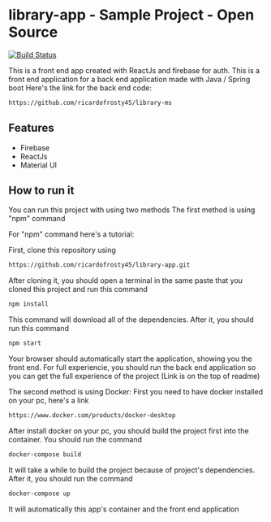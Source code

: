 # library-app - Sample Project - Open Source

[![Build Status](https://travis-ci.org/joemccann/dillinger.svg?branch=master)](https://github.com/ricardofrosty45/library-app/tree/main)

This is a front end app created with ReactJs and firebase for auth. This is a front end application for a back end application made with Java / Spring boot
Here's the link for the back end code:

```sh
https://github.com/ricardofrosty45/library-ms
```

## Features

- Firebase
- ReactJs
- Material UI


## How to run it

You can run this project with using two methods
The first method is using "npm" command

For "npm" command here's a tutorial:

First, clone this repository using

```sh
https://github.com/ricardofrosty45/library-app.git
```

After cloning it, you should open a terminal in the same paste that you cloned this project and run this command

```sh
npm install
```

This command will download all of the dependencies.
After it, you should run this command

```sh
npm start
```

Your browser should automatically start the application, showing you the front end.
For full experiencie, you should run the back end application so you can get the full experience of the project
(Link is on the top of readme)


The second method is using Docker:
First you need to have docker installed on your pc, here's a link

```sh
https://www.docker.com/products/docker-desktop
```

After install docker on your pc, you should build the project first into the container.
You should run the command

```sh
docker-compose build
```
It will take a while to build the project because of project's dependencies.
After it, you should run the command

```sh
docker-compose up
```

It will automatically this app's container and the front end application
